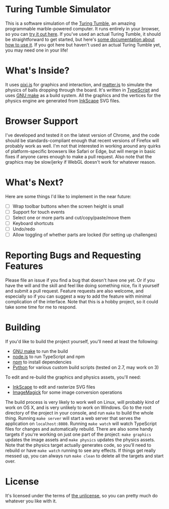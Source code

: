 Turing Tumble Simulator
=======================

This is a software simulation of the [Turing Tumble](https://www.turingtumble.com/),
an amazing programmable marble-powered computer. It runs entirely in your browser, so 
you can [try it out here](https://jessecrossen.github.io/ttsim/). If you've used 
an actual Turing Tumble, it should be straightforward to get started, but here's
[some documentation about how to use it](https://jessecrossen.github.io/ttsim/usage).
If you got here but haven't used an actual Turing Tumble yet, you may need one in 
your life!

What's Inside?
==============

It uses [pixi.js](http://www.pixijs.com/) for graphics and interaction, and 
[matter.js](http://brm.io/matter-js/) to simulate the physics of balls dropping
through the board. It's written in [TypeScript](https://www.typescriptlang.org/) and
uses [GNU make](https://www.gnu.org/software/make/) as a build system. All the graphics
and the vertices for the physics engine are generated from [InkScape](https://inkscape.org/) 
SVG files.

Browser Support
===============

I've developed and tested it on the latest version of Chrome, and the code should be standards-compliant enough that recent versions of Firefox will probably work as well. I'm not that interested in working around any quirks of platform-specific browsers like Safari or Edge, but will merge in basic fixes if anyone cares enough to make a pull request. Also note that the graphics may be slow/jerky if WebGL doesn't work for whatever reason.

What's Next?
============

Here are some things I'd like to implement in the near future:

- [ ] Wrap toolbar buttons when the screen height is small
- [ ] Support for touch events
- [ ] Select one or more parts and cut/copy/paste/move them
- [ ] Keyboard shortcuts
- [ ] Undo/redo
- [ ] Allow toggling of whether parts are locked (for setting up challenges)

Reporting Bugs and Requesting Features
======================================

Please file an issue if you find a bug that doesn't have one yet. Or if you have 
the will and the skill and feel like doing something nice, fix it yourself and submit a
pull request. Feature requests are also welcome, and especially so if you can suggest
a way to add the feature with minimal complication of the interface. Note that this is 
a hobby project, so it could take some time for me to respond.

Building
========

If you'd like to build the project yourself, you'll need at least the following:

* [GNU make](https://www.gnu.org/software/make/) to run the build
* [node.js](https://nodejs.org/en/download/) to run TypeScript and npm
* [npm](https://www.npmjs.com/) to install dependencies
* [Python](https://www.python.org/) for various custom build scripts (tested on 2.7, may work on 3)

To edit and re-build the graphics and physics assets, you'll need:

* [InkScape](https://inkscape.org/) to edit and rasterize SVG files
* [ImageMagick](https://www.imagemagick.org/script/index.php) for some image conversion operations

The build process is very likely to work well on Linux, will probably kind of work on OS X, and 
is very unlikely to work on Windows. Go to the root directory of the project in your console,
and run `make` to build the whole thing. Running `make server` will start a web server that serves 
the application on `localhost:8080`. Running `make watch` will watch TypeScript files for changes
and automatically rebuild. There are also some handy targets if you're working on just one part 
of the project: `make graphics` updates the image assets and `make physics` updates the physics
assets. Note that the physics target actually generates code, so you'll need to rebuild or have 
`make watch` running to see any effects. If things get really messed up, you can always run 
`make clean` to delete all the targets and start over.

License
=======

It's licensed under the terms of [the unlicense](LICENSE), so you can pretty much
do whatever you like with it.
